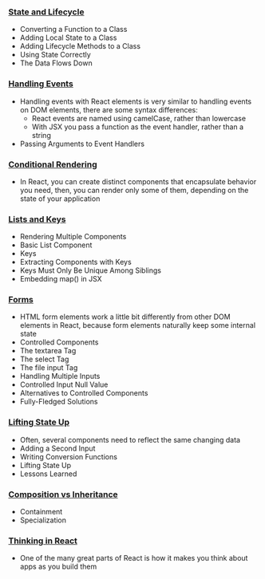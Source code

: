 ### [State and Lifecycle](https://reactjs.org/docs/state-and-lifecycle.html)
- Converting a Function to a Class
- Adding Local State to a Class
- Adding Lifecycle Methods to a Class
- Using State Correctly
- The Data Flows Down

### [Handling Events](https://reactjs.org/docs/handling-events.html)
- Handling events with React elements is very similar to handling events on DOM elements, there are some syntax differences:
  * React events are named using camelCase, rather than lowercase
  * With JSX you pass a function as the event handler, rather than a string
- Passing Arguments to Event Handlers

### [Conditional Rendering](https://reactjs.org/docs/conditional-rendering.html)
- In React, you can create distinct components that encapsulate behavior you need, then, you can render only some of them, depending on the state of your application

### [Lists and Keys](https://reactjs.org/docs/lists-and-keys.html)
- Rendering Multiple Components
- Basic List Component
- Keys
- Extracting Components with Keys
- Keys Must Only Be Unique Among Siblings
- Embedding map() in JSX

### [Forms](https://reactjs.org/docs/forms.html)
- HTML form elements work a little bit differently from other DOM elements in React, because form elements naturally keep some internal state
- Controlled Components
- The textarea Tag
- The select Tag
- The file input Tag
- Handling Multiple Inputs
- Controlled Input Null Value
- Alternatives to Controlled Components
- Fully-Fledged Solutions

### [Lifting State Up](https://reactjs.org/docs/lifting-state-up.html)
- Often, several components need to reflect the same changing data
- Adding a Second Input
- Writing Conversion Functions
- Lifting State Up
- Lessons Learned

### [Composition vs Inheritance](https://reactjs.org/docs/composition-vs-inheritance.html)
- Containment
- Specialization

### [Thinking in React](https://reactjs.org/docs/thinking-in-react.html)
- One of the many great parts of React is how it makes you think about apps as you build them